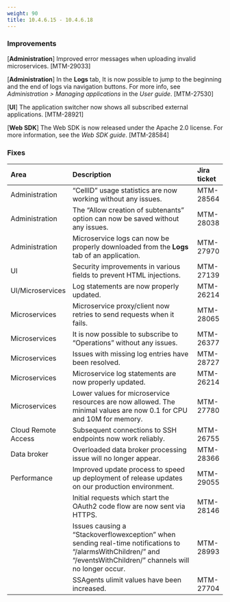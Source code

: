 ```yaml
---
weight: 90
title: 10.4.6.15 - 10.4.6.18
---
```


### Improvements

[**Administration**] Improved error messages when uploading invalid microservices. [MTM-29033]

[**Administration**] In the **Logs** tab, It is now possible to jump to the beginning and the end of logs via navigation buttons. For more info, see <em>Administration > Managing applications</em> in the <em>User guide</em>. [MTM-27530]

[**UI**] The application switcher now shows all subscribed external applications. [MTM-28921]

[**Web SDK**] The Web SDK is now released under the Apache 2.0 license. For more information, see the <em>Web SDK guide</em>. [MTM-28584]


### Fixes

<table>
<colgroup>
   <col style="width: 15%;">
   <col style="width: 70%;">
   <col style="width: 15 %;">
</colgroup><thead>
<tr>
<th style="text-align:left">Area</th>
<th style="text-align:left">Description</th>
<th style="text-align:left">Jira ticket</th>
</tr>
</thead>
<tbody>
<tr>
<td style="text-align:left">Administration</td>
<td style="text-align:left">“CellID” usage statistics are now working without any issues.</td>
<td style="text-align:left">MTM-28564</td>
</tr>
<tr>
<td style="text-align:left">Administration</td>
<td style="text-align:left">The “Allow creation of subtenants” option can now be saved without any issues.</td>
<td style="text-align:left"> MTM-28038</td>
</tr>
<tr>
<td style="text-align:left">Administration</td>
<td style="text-align:left">Microservice logs can now be properly downloaded from the <b>Logs</b> tab of an application.</td>
<td style="text-align:left">MTM-27970</td>
</tr>
<tr>
<td style="text-align:left">UI</td>
<td style="text-align:left">Security improvements in various  fields to prevent HTML injections.
</td>
<td>  MTM-27139</td>
</tr>
<tr>
<td style="text-align:left">UI/Microservices</td>
<td style="text-align:left">Log statements are now properly updated.</td>
<td style="text-align:left">MTM-26214</td>
</tr>
<tr>
<td style="text-align:left">Microservices</td>
<td style="text-align:left">Microservice proxy/client now retries to send requests when it fails.</td>
<td style="text-align:left">MTM-28065</td>
</tr>
<tr>
<td style="text-align:left">Microservices</td>
<td style="text-align:left">It is now possible to subscribe to “Operations” without any issues.</td>
<td style="text-align:left">MTM-26377</td>
</tr>
<tr>
<td style="text-align:left">Microservices</td>
<td style="text-align:left">Issues with missing log entries have been resolved.</td>
<td style="text-align:left">MTM-28727</td>
</tr>
<tr>
<td style="text-align:left">Microservices</td>
<td style="text-align:left">Microservice log statements are now properly updated.</td>
<td style="text-align:left">MTM-26214</td>
</tr>
<tr>
<td style="text-align:left">Microservices</td>
<td style="text-align:left">Lower values for microservice resources are now allowed. The minimal values are now 0.1 for CPU and 10M for memory.</td>
<td style="text-align:left"> MTM-27780</td>
</tr>
<tr>
<td style="text-align:left">Cloud Remote Access</td>
<td style="text-align:left">Subsequent connections to SSH endpoints now work reliably.</td>
<td style="text-align:left">MTM-26755</td>
</tr>
<tr>
<td style="text-align:left">Data broker</td>
<td style="text-align:left">Overloaded data broker processing issue will no longer appear.</td>
<td style="text-align:left">MTM-28366</td>
</tr>
<tr>
<td style="text-align:left">Performance</td>
<td style="text-align:left">Improved update process to speed up deployment of release updates on our production environment. </td>
<td style="text-align:left"> MTM-29055</td>
</tr>
<tr>
<td style="text-align:left"></td>
<td style="text-align:left">Initial requests which start the OAuth2 code flow are now sent via HTTPS.</td>
<td style="text-align:left">MTM-28146</td>
</tr>
<tr>
<td style="text-align:left"></td>
<td style="text-align:left">Issues causing a “Stackoverflowexception” when sending real-time notifications to “/alarmsWithChildren/” and “/eventsWithChildren/” channels will no longer occur.</td>
<td style="text-align:left"> MTM-28993</td>
</tr>
<tr>
<td style="text-align:left"></td>
<td style="text-align:left">SSAgents ulimit values have been increased. </td>
<td style="text-align:left"> MTM-27704</td>
</tr>
</tbody>
</table>